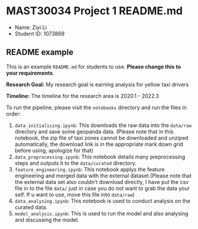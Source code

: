 # MAST30034 Project 1 README.md
- Name: Ziyi Li
- Student ID: 1073869

## README example
This is an example `README.md` for students to use. **Please change this to your requirements**.

**Research Goal:** My research goal is earning analysis for yellow taxi drivers

**Timeline:** The timeline for the research area is 2020.1 - 2022.3

To run the pipeline, please visit the `notebooks` directory and run the files in order:


1. `data_initialising.ipynb`: This downloads the raw data into the `data/raw` directory and save some geopanda data. (Please note that in this notebook, the zip file of taxi zones cannot be downloaded and unziped automatically, the download link is in the appropriate mark down grid before using, apologize for that)
2. `data_preprocessing.ipynb`: This notebook details many preprocessing steps and outputs it to the `data/curated` directory.
3. `feature_engineering.ipynb`: This notebook applys the feature engineering and merged data with the external dataset.(Please note that the external data set also couldn't download directly, I have put the csv file in to the file `data/` just in case you do not want to grab the data your self. If u want to use, move this file into `data/raw`)
3. `data_analysing.ipynb`: This notebook is used to conduct analysis on the curated data.
4. `model_analysis.ipynb`: This is used to run the model and also analysing and discussing the model.

